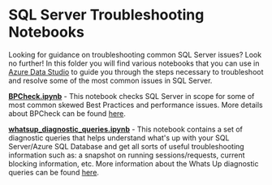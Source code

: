 # SQL Server Troubleshooting Notebooks
Looking for guidance on troubleshooting common SQL Server issues? Look no further! In this folder you will find various notebooks that you can use in [Azure Data Studio](https://docs.microsoft.com/sql/azure-data-studio/what-is) to guide you through the steps necessary to troubleshoot and resolve some of the most common issues in SQL Server.

**[BPCheck.ipynb](https://github.com/microsoft/tigertoolbox/blob/master/BPCheck/BPCheck.ipynb)** - This notebook checks SQL Server in scope for some of most common skewed Best Practices and performance issues. More details about BPCheck can be found [here](https://github.com/microsoft/tigertoolbox/tree/master/BPCheck).

**[whatsup_diagnostic_queries.ipynb](https://github.com/microsoft/tigertoolbox/blob/master/usp_WhatsUp/whatsup_diagnostic_queries.ipynb)** - This notebook contains a set of diagnostic queries that helps understand what's up with your SQL Server/Azure SQL Database and get all sorts of useful troubleshooting information such as: a snapshot on running sessions/requests, current blocking information, etc. More information about the Whats Up diagnostic queries can be found [here](https://github.com/microsoft/tigertoolbox/tree/master/usp_WhatsUp).
